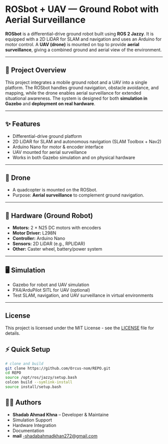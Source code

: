 # ROSbot + UAV — Ground Robot with Aerial Surveillance

**ROSbot** is a differential-drive ground robot built using **ROS 2 Jazzy**. It is equipped with a 2D LiDAR for SLAM and navigation and uses an Arduino for motor control. A **UAV (drone)** is mounted on top to provide **aerial surveillance**, giving a combined ground and aerial view of the environment.

---

## 📖 Project Overview
This project integrates a mobile ground robot and a UAV into a single platform. The ROSbot handles ground navigation, obstacle avoidance, and mapping, while the drone enables aerial surveillance for extended situational awareness. The system is designed for both **simulation in Gazebo** and **deployment on real hardware**.

---

## ✨ Features
- Differential-drive ground platform  
- 2D LiDAR for SLAM and autonomous navigation (SLAM Toolbox + Nav2)  
- Arduino Nano for motor & encoder interface  
- UAV mounted for aerial surveillance  
- Works in both Gazebo simulation and on physical hardware  

---

## 🚁 Drone
- A quadcopter is mounted on the ROSbot.  
- Purpose: **Aerial surveillance** to complement ground navigation.  

---

## 🔧 Hardware (Ground Robot)
- **Motors:** 2 × N25 DC motors with encoders  
- **Motor Driver:** L298N  
- **Controller:** Arduino Nano  
- **Sensors:** 2D LiDAR (e.g., RPLIDAR)  
- **Other:** Caster wheel, battery/power system  

---

## 🖥️ Simulation
- Gazebo for robot and UAV simulation  
- PX4/ArduPilot SITL for UAV (optional)  
- Test SLAM, navigation, and UAV surveillance in virtual environments  

---
## **License**  

This project is licensed under the MIT License - see the [LICENSE](LICENSE) file for details.

## ⚡ Quick Setup
```bash
# clone and build
git clone https://github.com/Orcus-nom/REPO.git
cd REPO
source /opt/ros/jazzy/setup.bash
colcon build --symlink-install
source install/setup.bash
```
## 👨‍💻 Authors

- **Shadab Ahmad Khna** – Developer & Maintaine  
- Simulation Support  
- Hardware Integration  
- Documentation
- **mail** -shadabahmadkhan272@gmail.com 

